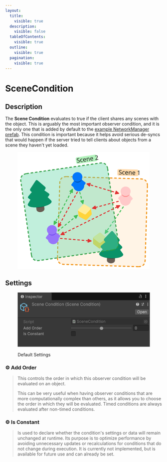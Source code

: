 ```yaml
---
layout:
  title:
    visible: true
  description:
    visible: false
  tableOfContents:
    visible: true
  outline:
    visible: true
  pagination:
    visible: true
---
```


# SceneCondition

## Description <a href="#server-and-host" id="server-and-host"></a>

The **Scene Condition** evaluates to true if the client shares any scenes with the object. This is arguably the most important observer condition, and it is the only one that is added by default to the [example NetworkManager prefab](../../prefabs/networkmanager.md). This condition is important because it helps avoid serious de-syncs that would happen if the server tried to tell clients about objects from a scene they haven't yet loaded.

<div align="left"><figure><img src="../../../.gitbook/assets/scene-observer-condition.svg" alt="" width="457"><figcaption></figcaption></figure></div>

## Settings <a href="#server-and-host" id="server-and-host"></a>

<div align="left"><figure><img src="../../../.gitbook/assets/scene-observer-condition.png" alt=""><figcaption><p>Default Settings</p></figcaption></figure></div>

### :gear:  **Add Order**

> This controls the order in which this observer condition will be evaluated on an object.
>
> This can be very useful when having observer conditions that are more computationally complex than others, as it allows you to choose the order in which they will be evaluated. Timed conditions are always evaluated after non-timed conditions.

### :gear:  **Is Constant**

> Is used to declare whether the condition's settings or data  will remain unchanged at runtime. Its purpose is to optimize performance by avoiding unnecessary updates or recalculations for conditions that do not change during execution. It is currently not implemented, but is available for future use and can already be set.
